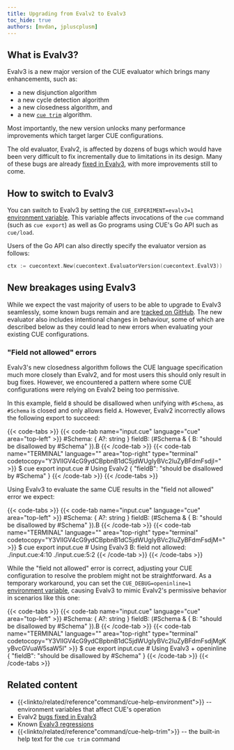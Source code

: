 ```yaml
---
title: Upgrading from Evalv2 to Evalv3
toc_hide: true
authors: [mvdan, jpluscplusm]
---
```


## What is Evalv3?

Evalv3 is a new major version of the CUE evaluator which brings many enhancements,
such as:

- a new disjunction algorithm
- a new cycle detection algorithm
- a new closedness algorithm, and
- a new [`cue trim`]({{<relref"docs/reference/command/cue-help-trim">}}) algorithm.

Most importantly, the new version unlocks many performance improvements which
target larger CUE configurations.

The old evaluator, Evalv2, is affected by dozens of bugs which would have
been very difficult to fix incrementally due to limitations in its design. Many
of these bugs are already
[fixed in Evalv3](https://github.com/cue-lang/cue/issues?q=is%3Aissue%20label%3Aevalv3-win),
with more improvements still to come.

## How to switch to Evalv3

You can switch to Evalv3 by setting the `CUE_EXPERIMENT=evalv3=1`
[environment variable]({{<relref"docs/reference/command/cue-help-environment">}}).
This variable affects invocations of the `cue` command (such as `cue export`)
as well as Go programs using CUE's Go API such as `cue/load`.

Users of the Go API can also directly specify the evaluator version as follows:

```go
ctx := cuecontext.New(cuecontext.EvaluatorVersion(cuecontext.EvalV3))
```

## New breakages using Evalv3

While we expect the vast majority of users to be able to upgrade to Evalv3
seamlessly, some known bugs remain and are
[tracked on GitHub](https://github.com/cue-lang/cue/issues?q=is%3Aissue%20state%3Aopen%20label%3Aevalv3).
The new evaluator also includes intentional changes in behaviour, some of which
are described below as they could lead to new errors when evaluating your existing CUE configurations.

### "Field not allowed" errors

Evalv3's new closedness algorithm follows the CUE language specification much more closely
than Evalv2, and for most users this should only result in bug fixes. However, we encountered
a pattern where some CUE configurations were relying on Evalv2 being too permissive.

In this example, field `B` should be disallowed when unifying with `#Schema`,
as `#Schema` is closed and only allows field `A`.
However, Evalv2 incorrectly allows the following export to succeed:

{{< code-tabs >}}
{{< code-tab name="input.cue" language="cue" area="top-left" >}}
#Schema: {
	A?: string
}
fieldB: (#Schema & {
	B: "should be disallowed by #Schema"
}).B
{{< /code-tab >}}
{{< code-tab name="TERMINAL" language="" area="top-right" type="terminal" codetocopy="Y3VlIGV4cG9ydCBpbnB1dC5jdWUgIyBVc2luZyBFdmFsdjI=" >}}
$ cue export input.cue # Using Evalv2
{
    "fieldB": "should be disallowed by #Schema"
}
{{< /code-tab >}}
{{< /code-tabs >}}

Using Evalv3 to evaluate the same CUE results in the "field not allowed" error we expect:

<!--
Note that this assumes we have already switched to CUE_DEBUG=openinline=0 as a default.
-->

{{< code-tabs >}}
{{< code-tab name="input.cue" language="cue" area="top-left" >}}
#Schema: {
	A?: string
}
fieldB: (#Schema & {
	B: "should be disallowed by #Schema"
}).B
{{< /code-tab >}}
{{< code-tab name="TERMINAL" language="" area="top-right" type="terminal" codetocopy="Y3VlIGV4cG9ydCBpbnB1dC5jdWUgIyBVc2luZyBFdmFsdjM=" >}}
$ cue export input.cue # Using Evalv3
B: field not allowed:
    ./input.cue:4:10
    ./input.cue:5:2
{{< /code-tab >}}
{{< /code-tabs >}}

While the "field not allowed" error is correct, adjusting your CUE
configuration to resolve the problem might not be straightforward.
As a temporary workaround, you can set the `CUE_DEBUG=openinline=1`
[environment variable]({{<relref"docs/reference/command/cue-help-environment">}}),
causing Evalv3 to mimic Evalv2's permissive behavior in scenarios like this
one:

{{< code-tabs >}}
{{< code-tab name="input.cue" language="cue" area="top-left" >}}
#Schema: {
	A?: string
}
fieldB: (#Schema & {
	B: "should be disallowed by #Schema"
}).B
{{< /code-tab >}}
{{< code-tab name="TERMINAL" language="" area="top-right" type="terminal" codetocopy="Y3VlIGV4cG9ydCBpbnB1dC5jdWUgIyBVc2luZyBFdmFsdjMgKyBvcGVuaW5saW5l" >}}
$ cue export input.cue # Using Evalv3 + openinline
{
    "fieldB": "should be disallowed by #Schema"
}
{{< /code-tab >}}
{{< /code-tabs >}}

## Related content

- {{<linkto/related/reference"command/cue-help-environment">}} -- environment variables that affect CUE's operation
- Evalv2 [bugs fixed in Evalv3](https://github.com/cue-lang/cue/issues?q=is%3Aissue%20label%3Aevalv3-win)
- Known [Evalv3 regressions](https://github.com/cue-lang/cue/issues?q=is%3Aissue%20state%3Aopen%20label%3Aevalv3)
- {{<linkto/related/reference"command/cue-help-trim">}} -- the built-in help text for the `cue trim` command

